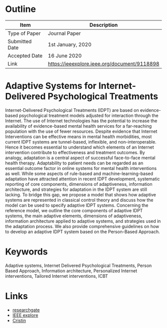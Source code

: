 # Outline

| Item           | Description                                  |
| -------------- | -------------------------------------------- |
| Type of Paper  | Journal Paper                                |
| Submitted Date | 1st January, 2020                            |
| Accepted Date  | 16 June 2020                                 |
| Link           | https://ieeexplore.ieee.org/document/9118898 |

# Adaptive Systems for Internet-Delivered Psychological Treatments

Internet-Delivered Psychological Treatments (IDPT) are based on evidence-based psychological treatment models adjusted for interaction through the Internet. The use of Internet technologies has the potential to increase the availability of evidence-based mental health services for a far-reaching population with the use of fewer resources. Despite evidence that Internet Interventions can be effective means in mental health morbidities, most current IDPT systems are tunnel-based, inflexible, and non-interoperable. Hence it becomes essential to understand which elements of an Internet intervention contribute to effectiveness and treatment outcomes. By analogy, adaptation is a central aspect of successful face-to-face mental health therapy. Adaptability to patient needs can be regarded as an essential outcome factor in online systems for mental health interventions as well. While some aspects of rule-based and machine-learning-based adaptation have attracted attention in recent IDPT development, systematic reporting of core components, dimensions of adaptiveness, information architecture, and strategies for adaptation in the IDPT system are still lacking. To bridge this gap, we propose a model that shows how adaptive systems are represented in classical control theory and discuss how the model can be used to specify adaptive IDPT systems. Concerning the reference model, we outline the core components of adaptive IDPT systems, the main adaptive elements, dimensions of adaptiveness, information architecture applied to adaptive systems, and strategies used in the adaptation process. We also provide comprehensive guidelines on how to develop an adaptive IDPT system based on the Person-Based Approach.

# Keywords

Adaptive systems, Internet Delivered Psychological Treatments, Person Based Approach, Information architecture, Personalized Internet interventions, Tailored Internet interventions, ICBT

# Links

- [researchgate](https://www.researchgate.net/publication/342219088_Adaptive_Systems_for_Internet-Delivered_Psychological_Treatments)
- [IEEE explore](https://ieeexplore.ieee.org/document/9118898/keywords#keywords)
- [Cristin](https://app.cristin.no/results/show.jsf?id=1816146)
